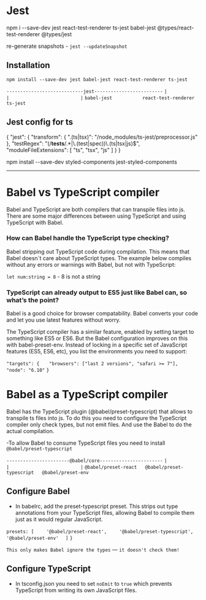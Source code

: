 # Jest

npm i --save-dev jest react-test-renderer ts-jest babel-jest @types/react-test-renderer @types/jest


re-generate snapshots - `jest --updateSnapshot`


## Installation

`npm install --save-dev jest babel-jest react-test-renderer ts-jest`

`----------------------------jest-------------------------`
`|                            |                          |`
`babel-jest           react-test-renderer           ts-jest`

## Jest config for ts

{
  "jest": {
    "transform": {
      ".(ts|tsx)": "<rootDir>/node_modules/ts-jest/preprocessor.js"
    },
    "testRegex": "(/__tests__/.*|\\.(test|spec))\\.(ts|tsx|js)$",
    "moduleFileExtensions": [
      "ts",
      "tsx",
      "js"
    ]
  }
}

npm install --save-dev styled-components jest-styled-components

-------------------------------------------------------------------------------------------------------------------


# Babel vs TypeScript compiler

Babel and TypeScript are both compilers that can transpile files into js. There are some major differences between using TypeScript and using TypeScript with Babel. 

### How can Babel handle the TypeScript type checking?

Babel stripping out TypeScript code during compilation. This means that Babel doesn`t care about TypeScript types. 
The example below compiles without any errors or warnings with Babel, but not with TypeScript:

`let num:string = 8` - 8 is not a string

### TypeScript can already output to ES5 just like Babel can, so what’s the point?

Babel is a good choice for browser compatability. Babel converts your code and let you use latest features without worry.

The TypeScript compiler has a similar feature, enabled by setting target to something like ES5 or ES6. But the Babel configuration improves on this with babel-preset-env. Instead of locking in a specific set of JavaScript features (ES5, ES6, etc), you list the environments you need to support:

`"targets": {`
`	"browsers": ["last 2 versions", "safari >= 7"],`
`	"node": "6.10"`
`}`

# Babel as a TypeScript compiler

Babel has the TypeScript plugin (@babel/preset-typescript) that allows to transpile ts files into js. To do this you need to 
configure the TypeScript compiler only check types, but not emit files. And use the Babel to do the actual compilation.

-To allow Babel to consume TypeScript files you need to install `@babel/preset-typescript`

`-----------------------@babel/core-----------------------`
`|                            |                          |`
`@babel/preset-react   @babel/preset-typescript   @babel/preset-env`

## Configure Babel

- In babelrc, add the preset-typescript preset. This strips out type annotations from your TypeScript files, allowing Babel to compile them just as it would regular JavaScript.

`presets: [`
`    '@babel/preset-react',`
`    '@babel/preset-typescript',`
`    '@babel/preset-env'`
`  ]`
`}`

`This only makes Babel ignore the types` — `it doesn't check them!`

## Configure TypeScript

- In tsconfig.json you need to set `noEmit` to `true` which prevents TypeScript from writing its own JavaScript files.






